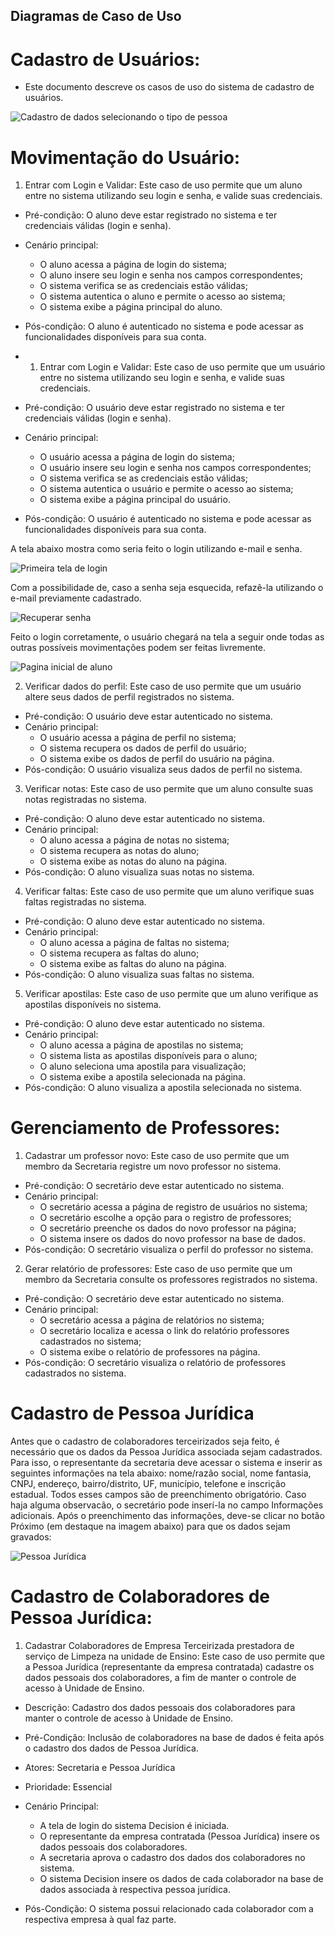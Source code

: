 ## Diagramas de Caso de Uso

# Cadastro de Usuários:

- Este documento descreve os casos de uso do sistema de cadastro de usuários.

![Cadastro de dados selecionando o tipo de pessoa](Cadastro%20de%20dados%20selecionando%20o%20tipo%20de%20pessoa.png)

# Movimentação do Usuário:

1.	Entrar com Login e Validar: Este caso de uso permite que um aluno entre no sistema utilizando seu login e senha, e valide suas credenciais.

-	Pré-condição: O aluno deve estar registrado no sistema e ter credenciais válidas (login e senha).  
-	Cenário principal:
     -  O aluno acessa a página de login do sistema;
     -  O aluno insere seu login e senha nos campos correspondentes;
     -  O sistema verifica se as credenciais estão válidas;
     -  O sistema autentica o aluno e permite o acesso ao sistema;
     -  O sistema exibe a página principal do aluno.  
-	Pós-condição: O aluno é autenticado no sistema e pode acessar as funcionalidades disponíveis para sua conta.

-	1.	Entrar com Login e Validar: Este caso de uso permite que um usuário entre no sistema utilizando seu login e senha, e valide suas credenciais.

-	Pré-condição: O usuário deve estar registrado no sistema e ter credenciais válidas (login e senha).
-	Cenário principal:
     -  O usuário acessa a página de login do sistema;
     -  O usuário insere seu login e senha nos campos correspondentes;
     -  O sistema verifica se as credenciais estão válidas;
     -  O sistema autentica o usuário e permite o acesso ao sistema;
     -  O sistema exibe a página principal do usuário.
-  Pós-condição: O usuário é autenticado no sistema e pode acessar as funcionalidades disponíveis para sua conta.

A tela abaixo mostra como seria feito o login utilizando e-mail e senha.

![Primeira tela de login](Primeira%20tela%20de%20login.png)

Com a possibilidade de, caso a senha seja esquecida, refazê-la utilizando o e-mail previamente cadastrado.

![Recuperar senha](Recuperar%20senha.png)

Feito o login corretamente, o usuário chegará na tela a seguir onde todas as outras possíveis movimentações podem ser feitas livremente.

![Pagina inicial de aluno](Pagina%20inicial%20de%20aluno.png)

2.	Verificar dados do perfil: Este caso de uso permite que um usuário altere seus dados de perfil registrados no sistema.

-	Pré-condição: O usuário deve estar autenticado no sistema.
-	Cenário principal:
     -  O usuário acessa a página de perfil no sistema;
     -  O sistema recupera os dados de perfil do usuário;
     -  O sistema exibe os dados de perfil do usuário na página.
-	Pós-condição: O usuário visualiza seus dados de perfil no sistema.

3.	Verificar notas: Este caso de uso permite que um aluno consulte suas notas registradas no sistema.

-	Pré-condição: O aluno deve estar autenticado no sistema.
-	Cenário principal:
     -  O aluno acessa a página de notas no sistema;
     -  O sistema recupera as notas do aluno;
     -  O sistema exibe as notas do aluno na página.
-	Pós-condição: O aluno visualiza suas notas no sistema.

4.	Verificar faltas: Este caso de uso permite que um aluno verifique suas faltas registradas no sistema.

-	Pré-condição: O aluno deve estar autenticado no sistema.
-	Cenário principal:
     -  O aluno acessa a página de faltas no sistema;
     -  O sistema recupera as faltas do aluno;
     -  O sistema exibe as faltas do aluno na página.
-	Pós-condição: O aluno visualiza suas faltas no sistema.

5.	Verificar apostilas: Este caso de uso permite que um aluno verifique as apostilas disponíveis no sistema.

-	Pré-condição: O aluno deve estar autenticado no sistema.
-	Cenário principal:
     -  O aluno acessa a página de apostilas no sistema;
     -  O sistema lista as apostilas disponíveis para o aluno;
     -  O aluno seleciona uma apostila para visualização;
     -  O sistema exibe a apostila selecionada na página.
-	Pós-condição: O aluno visualiza a apostila selecionada no sistema.


# Gerenciamento de Professores:

1.   Cadastrar um professor novo: Este caso de uso permite que um membro da Secretaria registre um novo professor no sistema.

-    Pré-condição: O secretário deve estar autenticado no sistema.
-    Cenário principal:
     -  O secretário acessa a página de registro de usuários no sistema;
     -  O secretário escolhe a opção para o registro de professores;
     -  O secretário preenche os dados do novo professor na página;
     -  O sistema insere os dados do novo professor na base de dados.
-    Pós-condição: O secretário visualiza o perfil do professor no sistema.

2. Gerar relatório de professores: Este caso de uso permite que um membro da Secretaria consulte os professores registrados no sistema.

-    Pré-condição: O secretário deve estar autenticado no sistema.
-    Cenário principal:
     - O secretário acessa a página de relatórios no sistema;
     - O secretário localiza e acessa o link do relatório professores cadastrados no sistema;
     - O sistema exibe o relatório de professores na página.
-    Pós-condição: O secretário visualiza o relatório de professores cadastrados no sistema.

# Cadastro de Pessoa Jurídica

Antes que o cadastro de colaboradores terceirizados seja feito, é necessário que os dados da Pessoa Jurídica associada sejam cadastrados. Para isso, o representante da secretaria deve acessar o sistema e inserir as seguintes informações na tela abaixo: nome/razão social, nome fantasia, CNPJ, endereço, bairro/distrito, UF, município, telefone e inscrição estadual. Todos esses campos são de preenchimento obrigatório. Caso haja alguma observacão, o secretário pode inserí-la no campo Informações adicionais. Após o preenchimento das informações, deve-se clicar no botão Próximo (em destaque na imagem abaixo) para que os dados sejam gravados:

![Pessoa Jurídica](Pessoa%20Jurídica.png)

# Cadastro de Colaboradores de Pessoa Jurídica:

1. Cadastrar Colaboradores de Empresa Terceirizada prestadora de serviço de Limpeza na unidade de Ensino: Este caso de uso permite que a Pessoa Jurídica (representante da empresa contratada) cadastre os dados pessoais dos colaboradores, a fim de manter o controle de acesso à Unidade de Ensino.

-   Descrição: Cadastro dos dados pessoais dos colaboradores para manter o controle de acesso à Unidade de Ensino.
-   Pré-Condição: Inclusão de colaboradores na base de dados é feita após o cadastro dos dados de Pessoa Jurídica.
-   Atores: Secretaria e Pessoa Jurídica
-   Prioridade: Essencial

-   Cenário Principal:
    -  A tela de login do sistema Decision é iniciada.
    -  O representante da empresa contratada (Pessoa Jurídica) insere os dados pessoais dos colaboradores.
    -  A secretaria aprova o cadastro dos dados dos colaboradores no sistema.
    -  O sistema Decision insere os dados de cada colaborador na base de dados associada à respectiva pessoa jurídica.

-   Pós-Condição: O sistema possui relacionado cada colaborador com a respectiva empresa à qual faz parte.
